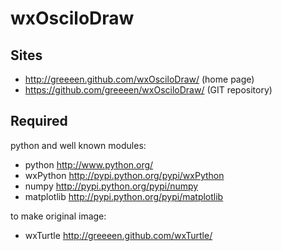 wxOsciloDraw
============

Sites
-----
  * http://greeeen.github.com/wxOsciloDraw/ (home page)
  * https://github.com/greeeen/wxOsciloDraw/ (GIT repository)

Required
--------
python and well known modules:

  * python http://www.python.org/
  * wxPython http://pypi.python.org/pypi/wxPython
  * numpy http://pypi.python.org/pypi/numpy
  * matplotlib http://pypi.python.org/pypi/matplotlib

to make original image:

  * wxTurtle http://greeeen.github.com/wxTurtle/
